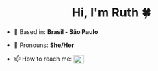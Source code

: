 <h1 align="center">Hi, I'm Ruth 🍀</h1>

<p align="center">

- 🌆 Based in: **Brasil - São Paulo**

- 💜 Pronouns:  **She/Her**

- 📫 How to reach me: <a href="https://www.linkedin.com/in/falecomruthferreira/" target="blank"><img align="center" src="https://raw.githubusercontent.com/rahuldkjain/github-profile-readme-generator/master/src/images/icons/Social/linked-in-alt.svg" alt="https://www.linkedin.com/in/falecomruthferreira/" height="20" width="25" /></a>

</p>
